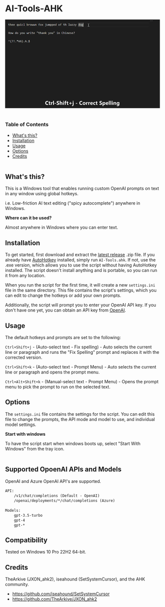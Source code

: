 # AI-Tools-AHK

<a href="url"><img src="./res/AI-Tool-AHK.gif"></a><br></br>

### Table of Contents

- [What's this?](#whats-this)  
- [Installation](#installation)  
- [Usage](#usage)  
- [Options](#options)  
- [Credits](#credits)  
&nbsp;

## What's this?  

This is a Windows tool that enables running custom OpenAI prompts on text in any window using global hotkeys.

i.e. Low-friction AI text editing ("spicy autocomplete") anywhere in Windows.

**Where can it be used?**  

Almost anywhere in Windows where you can enter text.
&nbsp;  


## Installation  

To get started, first download and extract the [latest release](https://github.com/ecornell/ai-tools-ahk/releases) .zip file. If you already have [AutoHotkey](https://www.autohotkey.com) installed, simply run `AI-Tools.ahk`. If not, use the .exe version, which allows you to use the script without having AutoHotkey installed. The script doesn't install anything and is portable, so you can run it from any location. 

When you run the script for the first time, it will create a new `settings.ini` file in the same directory. This file contains the script's settings, which you can edit to change the hotkeys or add your own prompts. 

Additionally, the script will prompt you to enter your OpenAI API key. If you don't have one yet, you can obtain an API key from [OpenAI](https://platform.openai.com/).



## Usage

The default hotkeys and prompts are set to the following:

`Ctrl+Shift+j` - (Auto-select text - Fix spelling) - Auto selects the current line or paragraph and runs the "Fix Spelling" prompt and replaces it with the corrected version.

`Ctrl+Shift+k` - (Auto-select text - Prompt Menu) - Auto selects the current line or paragraph and opens the prompt menu.

`Ctrl+Alt+Shift+k` - (Manual-select text - Prompt Menu) - Opens the prompt menu to pick the prompt to run on the selected text.


## Options

The `settings.ini` file contains the settings for the script. You can edit this file to change the prompts, the API mode and model to use, and individual model settings.


**Start with windows**  

To have the script start when windows boots up, select "Start With Windows" from the tray icon.  
&nbsp;


## Supported OpoenAI APIs and Models
OpenAI and Azure OpenAI API's are supported.

    API:
        /v1/chat/completions (Default - OpenAI)  
        /openai/deployments/*/chat/completions (Azure)

    Models:
        gpt-3.5-turbo
        gpt-4
        gpt-*

## Compatibility
Tested on Windows 10 Pro 22H2 64-bit.

## Credits

TheArkive (JXON_ahk2), iseahound (SetSystemCursor), and the AHK community.

- https://github.com/iseahound/SetSystemCursor
- https://github.com/TheArkive/JXON_ahk2

